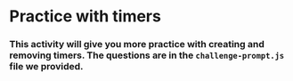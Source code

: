 # Practice with timers #

### This activity will give you more practice with creating and removing timers. The questions are in the `challenge-prompt.js` file we provided. ###

